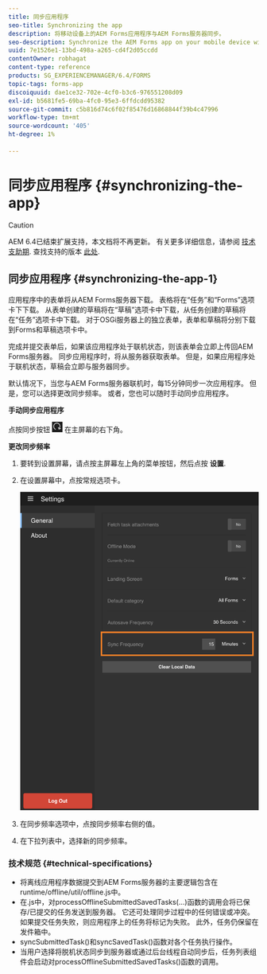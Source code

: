 ```yaml
---
title: 同步应用程序
seo-title: Synchronizing the app
description: 将移动设备上的AEM Forms应用程序与AEM Forms服务器同步。
seo-description: Synchronize the AEM Forms app on your mobile device with the AEM Forms server.
uuid: 7e1526e1-13bd-498a-a265-cd4f2d05ccdd
contentOwner: robhagat
content-type: reference
products: SG_EXPERIENCEMANAGER/6.4/FORMS
topic-tags: forms-app
discoiquuid: dae1ce32-702e-4cf0-b3c6-976551208d09
exl-id: b5681fe5-69ba-4fc0-95e3-6ffdcdd95382
source-git-commit: c5b816d74c6f02f85476d16868844f39b4c47996
workflow-type: tm+mt
source-wordcount: '405'
ht-degree: 1%

---
```


# 同步应用程序 {#synchronizing-the-app}

>[!CAUTION]
>
>AEM 6.4已结束扩展支持，本文档将不再更新。 有关更多详细信息，请参阅 [技术支助期](https://helpx.adobe.com/cn/support/programs/eol-matrix.html). 查找支持的版本 [此处](https://experienceleague.adobe.com/docs/).

## 同步应用程序 {#synchronizing-the-app-1}

应用程序中的表单将从AEM Forms服务器下载。 表格将在“任务”和“Forms”选项卡下下载。 从表单创建的草稿将在“草稿”选项卡中下载，从任务创建的草稿将在“任务”选项卡中下载。 对于OSGi服务器上的独立表单，表单和草稿将分别下载到Forms和草稿选项卡中。

完成并提交表单后，如果该应用程序处于联机状态，则该表单会立即上传回AEM Forms服务器。 同步应用程序时，将从服务器获取表单。 但是，如果应用程序处于联机状态，草稿会立即与服务器同步。

默认情况下，当您与AEM Forms服务器联机时，每15分钟同步一次应用程序。 但是，您可以选择更改同步频率。 或者，您也可以随时手动同步应用程序。

**手动同步应用程序**

点按同步按钮 ![sync-app](assets/sync-app.png) 在主屏幕的右下角。

**更改同步频率**

1. 要转到设置屏幕，请点按主屏幕左上角的菜单按钮，然后点按 **设置**.
1. 在设置屏幕中，点按常规选项卡。

   ![“常规设置”窗口中的同步频率设置](assets/gen-settings-1.png)

1. 在同步频率选项中，点按同步频率右侧的值。
1. 在下拉列表中，选择新的同步频率。

### 技术规范 {#technical-specifications}

* 将离线应用程序数据提交到AEM Forms服务器的主要逻辑包含在runtime/offline/util/offline.js中。
* 在.js中，对processOfflineSubmittedSavedTasks(...)函数的调用会将已保存/已提交的任务发送到服务器。 它还可处理同步过程中的任何错误或冲突。 如果提交任务失败，则应用程序上的任务将标记为失败。 此外，任务仍保留在发件箱中。
* syncSubmittedTask()和syncSavedTask()函数对各个任务执行操作。
* 当用户选择将脱机状态同步到服务器或通过后台线程自动同步后，任务列表组件会启动对processOfflineSubmittedSavedTasks()函数的调用。
